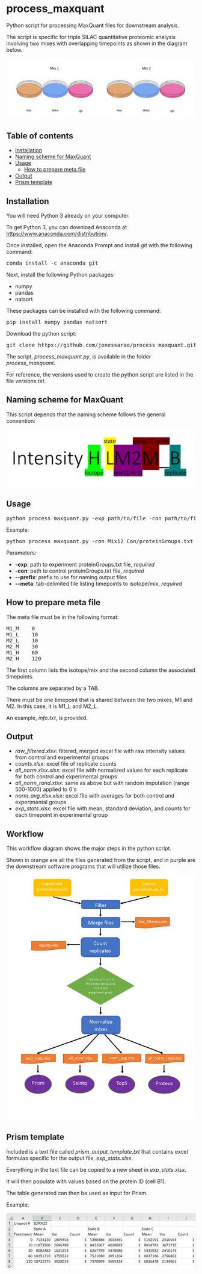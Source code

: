 # process_maxquant
Python script for processing MaxQuant files for downstream analysis.

The script is specific for triple SILAC quantitative proteomic analysis involving two mixes with overlapping timepoints as shown in the diagram below. 


<img src="https://github.com/jonessarae/process_maxquant/blob/media/triple_silac.PNG">

## Table of contents

   * [Installation](#installation)
   * [Naming scheme for MaxQuant](#Naming-scheme-for-MaxQuant)
   * [Usage](#usage)
      * [How to prepare meta file](#how-to-prepare-meta-file)
   * [Output](#output)
   * [Prism template](#Prism-template)
   

## Installation

You will need Python 3 already on your computer.

To get Python 3, you can download Anaconda at https://www.anaconda.com/distribution/.

Once installed, open the Anaconda Prompt and install *git* with the following command:

<pre>
conda install -c anaconda git
</pre>

Next, install the following Python packages:

* numpy
* pandas
* natsort

These packages can be installed with the following command:

<pre>
pip install numpy pandas natsort
</pre>

Download the python script:

<pre>
git clone https://github.com/jonessarae/process_maxquant.git
</pre>

The script, *process_maxquant.py*, is available in the folder *process_maxquant*.

For reference, the versions used to create the python script are listed in the file *versions.txt*.

## Naming scheme for MaxQuant

This script depends that the naming scheme follows the general convention:

<img src="https://github.com/jonessarae/process_maxquant/blob/media/naming.PNG">

## Usage

<pre>
python process_maxquant.py -exp path/to/file -con path/to/file --meta path/to/file [options]
</pre> 

Example:
<pre>
python process_maxquant.py -con Mix12_Con/proteinGroups.txt -exp Mix12_Myd/proteinGroups.txt --prefix Mix12_ConMyd --meta info.txt
</pre> 

Parameters:
* __-exp__: path to experiment proteinGroups.txt file, *required*
* __-con__: path to control proteinGroups.txt file, *required*
* __--prefix__: prefix to use for naming output files
* __--meta__: tab-delimited file listing timepoints to isotope/mix, *required*

## How to prepare meta file

The meta file must be in the following format:

<pre>
M1_M    0	
M1_L    10
M2_L    10
M2_M    30
M1_H    60
M2_H    120
</pre>

The first column lists the isotope/mix and the second column the associated timepoints. 

The columns are separated by a TAB. 

There must be one timepoint that is shared between the two mixes, M1 and M2. In this case, it is M1_L and M2_L.

An example, *info.txt*, is provided. 

## Output

* *raw_filtered.xlsx*: filtered, merged excel file with raw intensity values from control and experimental groups
* *counts.xlsx*: excel file of replicate counts
* *all_norm.xlsx.xlsx*: excel file with normalized values for each replicate for both control and experimental groups
* *all_norm_rand.xlsx*: same as above but with random imputation (range 500-1000) applied to 0's
* *norm_avg.xlsx.xlsx*: excel file with averages for both control and experimental groups
* *exp_stats.xlsx*: excel file with mean, standard deviation, and counts for each timepoint in experimental group

## Workflow

This workflow diagram shows the major steps in the python script. 

Shown in orange are all the files generated from the script, and in purple are the downstream software programs that will utilize those files.

<img src="https://github.com/jonessarae/process_maxquant/blob/media/diagram.png">

## Prism template

Included is a text file called *prism_output_template.txt* that contains excel formulas specific for the output file, *exp_stats.xlsx*. 

Everything in the text file can be copied to a new sheet in *exp_stats.xlsx*. 

It will then populate with values based on the protein ID (cell B1). 

The table generated can then be used as input for Prism. 

Example:

<img src="https://github.com/jonessarae/process_maxquant/blob/media/prism_table_example.PNG">


